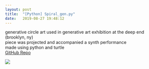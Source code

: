 ```yaml
---
layout: post
title:  "[Python] Spiral_gen.py"
date:   2019-08-27 19:48:12
---
```

generative circle art used in generative art exhibition at the deep end (brooklyn, ny)  
piece was projected and accompanied a synth performance  
made using python and turtle  
[GitHub Repo](https://github.com/spoisseroux/Circle_Gen)  

<img src="https://media.giphy.com/media/cmZ26PGRwNik5GDIe8/giphy.gif"/>
